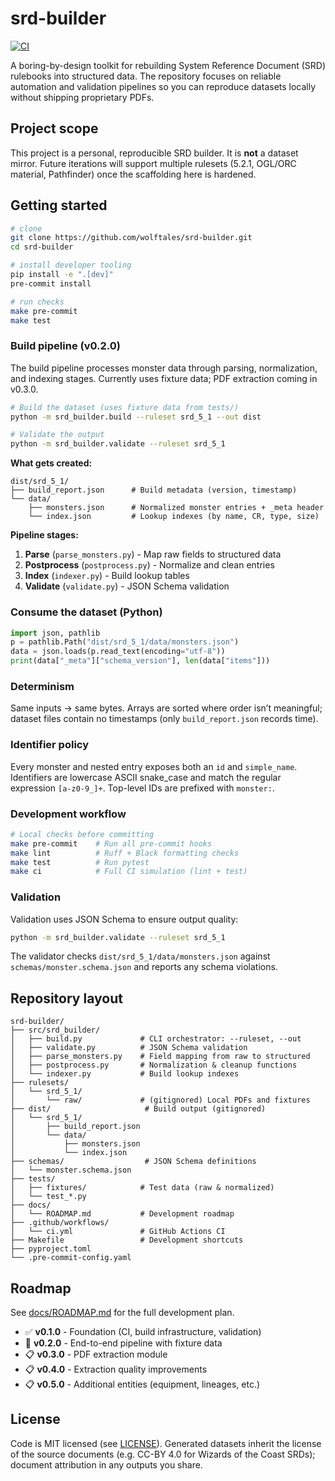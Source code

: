 # srd-builder

[![CI](https://github.com/wolftales/srd-builder/actions/workflows/ci.yml/badge.svg)](https://github.com/wolftales/srd-builder/actions/workflows/ci.yml)

A boring-by-design toolkit for rebuilding System Reference Document (SRD) rulebooks into
structured data. The repository focuses on reliable automation and validation pipelines so
you can reproduce datasets locally without shipping proprietary PDFs.

## Project scope

This project is a personal, reproducible SRD builder. It is **not** a dataset mirror. Future
iterations will support multiple rulesets (5.2.1, OGL/ORC material, Pathfinder) once the
scaffolding here is hardened.

## Getting started

```bash
# clone
git clone https://github.com/wolftales/srd-builder.git
cd srd-builder

# install developer tooling
pip install -e ".[dev]"
pre-commit install

# run checks
make pre-commit
make test
```

### Build pipeline (v0.2.0)

The build pipeline processes monster data through parsing, normalization, and indexing stages.
Currently uses fixture data; PDF extraction coming in v0.3.0.

```bash
# Build the dataset (uses fixture data from tests/)
python -m srd_builder.build --ruleset srd_5_1 --out dist

# Validate the output
python -m srd_builder.validate --ruleset srd_5_1
```

**What gets created:**

```
dist/srd_5_1/
├── build_report.json      # Build metadata (version, timestamp)
└── data/
    ├── monsters.json      # Normalized monster entries + _meta header
    └── index.json         # Lookup indexes (by name, CR, type, size)
```

**Pipeline stages:**

1. **Parse** (`parse_monsters.py`) - Map raw fields to structured data
2. **Postprocess** (`postprocess.py`) - Normalize and clean entries
3. **Index** (`indexer.py`) - Build lookup tables
4. **Validate** (`validate.py`) - JSON Schema validation

### Consume the dataset (Python)

```python
import json, pathlib
p = pathlib.Path("dist/srd_5_1/data/monsters.json")
data = json.loads(p.read_text(encoding="utf-8"))
print(data["_meta"]["schema_version"], len(data["items"]))
```

### Determinism

Same inputs → same bytes. Arrays are sorted where order isn’t meaningful; dataset files contain no timestamps (only `build_report.json` records time).

### Identifier policy

Every monster and nested entry exposes both an `id` and `simple_name`. Identifiers are lowercase ASCII snake_case and match the regular expression `[a-z0-9_]+`. Top-level IDs are prefixed with `monster:`.

### Development workflow

```bash
# Local checks before committing
make pre-commit    # Run all pre-commit hooks
make lint          # Ruff + Black formatting checks
make test          # Run pytest
make ci            # Full CI simulation (lint + test)
```

### Validation

Validation uses JSON Schema to ensure output quality:

```bash
python -m srd_builder.validate --ruleset srd_5_1
```

The validator checks `dist/srd_5_1/data/monsters.json` against
`schemas/monster.schema.json` and reports any schema violations.

## Repository layout

```shell
srd-builder/
├── src/srd_builder/
│   ├── build.py             # CLI orchestrator: --ruleset, --out
│   ├── validate.py          # JSON Schema validation
│   ├── parse_monsters.py    # Field mapping from raw to structured
│   ├── postprocess.py       # Normalization & cleanup functions
│   └── indexer.py           # Build lookup indexes
├── rulesets/
│   └── srd_5_1/
│       └── raw/             # (gitignored) Local PDFs and fixtures
├── dist/                     # Build output (gitignored)
│   └── srd_5_1/
│       ├── build_report.json
│       └── data/
│           ├── monsters.json
│           └── index.json
├── schemas/                  # JSON Schema definitions
│   └── monster.schema.json
├── tests/
│   ├── fixtures/            # Test data (raw & normalized)
│   └── test_*.py
├── docs/
│   └── ROADMAP.md           # Development roadmap
├── .github/workflows/
│   └── ci.yml               # GitHub Actions CI
├── Makefile                 # Development shortcuts
├── pyproject.toml
└── .pre-commit-config.yaml
```

## Roadmap

See [docs/ROADMAP.md](docs/ROADMAP.md) for the full development plan.

- ✅ **v0.1.0** - Foundation (CI, build infrastructure, validation)
- 🚧 **v0.2.0** - End-to-end pipeline with fixture data
- 📋 **v0.3.0** - PDF extraction module
- 📋 **v0.4.0** - Extraction quality improvements
- 📋 **v0.5.0** - Additional entities (equipment, lineages, etc.)

## License

Code is MIT licensed (see [LICENSE](LICENSE)). Generated datasets inherit the license of the
source documents (e.g. CC-BY 4.0 for Wizards of the Coast SRDs); document attribution in any
outputs you share.
